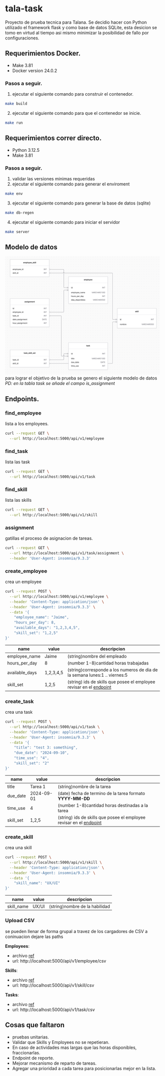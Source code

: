 # tala-task
Proyecto de prueba tecnica para Talana. Se decidio hacer con Python utilizado el framework flask y como base de datos SQLite, esta desicion se tomo en virtud al tiempo asi mismo minimizar la posibilidad de fallo por configuraciones.

## Requerimientos Docker.

- Make 3.81
- Docker version 24.0.2

### Pasos a seguir.

1. ejecutar el siguiente comando para construir el contenedor.
```bash
make build
```
2. ejecutar el siguiente comando para que el contenedor se inicie.
```bash
make run
```

## Requerimientos correr directo.

- Python 3.12.5 
- Make 3.81

### Pasos a seguir.

1. validar las versiones minimas requeridas
2. ejecutar el siguiente comando para generar el enviroment
```bash
make env
```
3. ejecutar el siguiente comando para generar la base de datos (sqlite)
```bash
make db-regen
```

4. ejecutar el siguiente comando para iniciar el servidor
```bash
make server
```

## Modelo de datos
![image](https://github.com/worker-8/tala-task/blob/main/docu/image.png?raw=true)
para lograr el objetivo de la prueba se genero el siguiente modelo de datos
*PD: en la tabla task se añade el campo is_assignment*

## Endpoints.

### find_employee
lista a los employees.

```bash
curl --request GET \
  --url http://localhost:5000/api/v1/employee
```

### find_task
lista las task

```bash
curl --request GET \
  --url http://localhost:5000/api/v1/task 
```

### find_skill
lista las skills
```bash
curl --request GET \
  --url http://localhost:5000/api/v1/skill 
```

### assignment
gatillas el proceso de asignacion de tareas.
```bash
curl --request GET \
  --url http://localhost:5000/api/v1/task/assignment \
  --header 'User-Agent: insomnia/9.3.3'
```

### create_employee
crea un employee

```bash
curl --request POST \
  --url http://localhost:5000/api/v1/employee \
  --header 'Content-Type: application/json' \
  --header 'User-Agent: insomnia/9.3.3' \
  --data '{
	"employee_name": "Jaime",
	"hours_per_day": 8,
	"available_days": "1,2,3,4,5",
	"skill_set": "1,2,5"
}'
```

|name|value|descripcion|
|----|-----|-----------|
|employee_name|Jaime|(string)nombre del empleado|
|hours_per_day|8|(number 1-8)cantidad horas trabajadas|
|available_days|1,2,3,4,5|(string)corresponde a los numeros de dia de la semana lunes:1 .. viernes:5|
|skill_set|1,2,5|(string) ids de skills que posee el employee revisar en el [endpoint](#find_skill)|

### create_task
crea una task

```bash
curl --request POST \
  --url http://localhost:5000/api/v1/task \
  --header 'Content-Type: application/json' \
  --header 'User-Agent: insomnia/9.3.3' \
  --data '{
	"title": "test 3: something",
	"due_date": "2024-09-10",
	"time_use": "4",
	"skill_set": "2"
}'
```
|name|value|descripcion|
|----|-----|-----------|
|title|Tarea 1|(string)nombre de la tarea|
|due_date|2024-09-01|(date) fecha de termino de la tarea formato **YYYY-MM-DD** |
|time_use|4|(number 1-8)cantidad horas destinadas a la tarea|
|skill_set|1,2,5|(string) ids de skills que posee el employee revisar en el [endpoint](#find_skill)|
### create_skill
crea una skill

```bash
curl --request POST \
  --url http://localhost:5000/api/v1/skill \
  --header 'Content-Type: application/json' \
  --header 'User-Agent: insomnia/9.3.3' \
  --data '{
	"skill_name": "UX/UI"
}'
```
|name|value|descripcion|
|----|-----|-----------|
|skill_name|UX/UI|(string)nombre de la habilidad|

### Upload CSV
se pueden llenar de forma grupal a travez de los cargadores de CSV a coninuacion dejare las paths

**Employees**: 
- archivo [ref](https://raw.githubusercontent.com/worker-8/tala-task/main/docu/employees.csv)
- url: http://localhost:5000/api/v1/employee/csv

**Skills**: 
- archivo [ref](https://raw.githubusercontent.com/worker-8/tala-task/main/docu/skills.csv)
- url: http://localhost:5000/api/v1/skill/csv

**Tasks**: 
- archivo [ref](https://raw.githubusercontent.com/worker-8/tala-task/main/docu/tasks.csv)
- url: http://localhost:5000/api/v1/task/csv

## Cosas que faltaron

- pruebas unitarias.
- Validar que Skills y Employees no se repetieran.
- En caso de actividades mas largas que las horas disponibles, fraccionarlas.
- Endpoint de reporte.
- Mejorar mecanismo de reparto de tareas.
- Agregar una prioridad a cada tarea para posicionarlas mejor en la lista.
